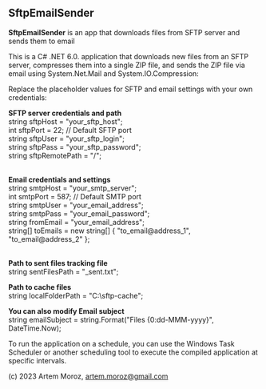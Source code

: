 ## SftpEmailSender

**SftpEmailSender** is an app that downloads files from SFTP server and sends them to email

This is a C# .NET 6.0. application that downloads new files from an SFTP server, compresses them into a single ZIP file, and sends the ZIP file via email using System.Net.Mail and System.IO.Compression:

Replace the placeholder values for SFTP and email settings with your own credentials:

**SFTP server credentials and path**<br/>
string sftpHost = "your_sftp_host";<br/>
int sftpPort = 22; // Default SFTP port<br/>
string sftpUser = "your_sftp_login";<br/>
string sftpPass = "your_sftp_password";<br/>
string sftpRemotePath = "/";<br/><br/>


**Email credentials and settings**<br/>
string smtpHost = "your_smtp_server";<br/>
int smtpPort = 587; // Default SMTP port<br/>
string smtpUser = "your_email_address";<br/>
string smtpPass = "your_email_password";<br/>
string fromEmail = "your_email_address";<br/>
string[] toEmails = new string[] { "to_email@address_1", "to_email@address_2" };<br/>
<br/>

**Path to sent files tracking file**<br/>
string sentFilesPath = "_sent.txt";<br/>

**Path to cache files**<br/>
string localFolderPath = "C:\\sftp-cache";<br/>

**You can also modify Email subject**<br/>
string emailSubject = string.Format("Files {0:dd-MMM-yyyy}", DateTime.Now);<br/>

To run the application on a schedule, you can use the Windows Task Scheduler or another scheduling tool to execute the compiled application at specific intervals.

(c) 2023 Artem Moroz, artem.moroz@gmail.com
